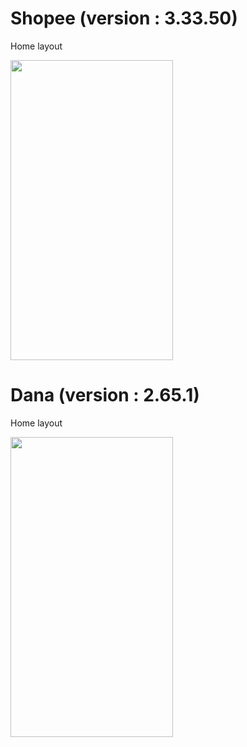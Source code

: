 # Shopee (version : 3.33.50)
Home layout

<img src="https://github.com/user-attachments/assets/322e62c0-d67e-4261-ae7d-88028d7d4d87" width="260" height="480">


# Dana (version : 2.65.1)
Home layout

<img src="https://github.com/user-attachments/assets/50e8f627-2050-4600-ac6a-8443c48d765b" width="260" height="480">
